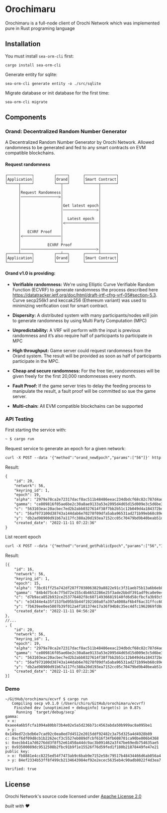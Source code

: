 # Orochimaru

Orochimaru is a full-node client of Orochi Network which was implemented pure in Rust programing language

## Installation

You must install `sea-orm-cli` first:

```
cargo install sea-orm-cli
```

Generate entity for sqlite:

```
sea-orm-cli generate entity -o ./src/sqlite
```

Migrate database or init database for the first time:

```
sea-orm-cli migrate
```

## Components

### Orand: Decentralized Random Number Generator

A Decentralized Random Number Generator by Orochi Network. Allowed randomness to be generated and fed to any smart contracts on EVM compatible blockchains.

#### Request randomness

```
┌───────────┐         ┌─────┐      ┌──────────────┐
│Application│         │Orand│      │Smart Contract│
└─────┬─────┘         └──┬──┘      └──────┬───────┘
      │                  │                │
      │Request Randomness│                │
      │─────────────────>│                │
      │                  │                │
      │                  │Get latest epoch│
      │                  │───────────────>│
      │                  │                │
      │                  │  Latest epoch  │
      │                  │<───────────────│
      │                  │                │
      │   ECVRF Proof    │                │
      │<─────────────────│                │
      │                  │                │
      │            ECVRF Proof            │
      │──────────────────────────────────>│
┌─────┴─────┐         ┌──┴──┐      ┌──────┴───────┐
│Application│         │Orand│      │Smart Contract│
└───────────┘         └─────┘      └──────────────┘

```

#### Orand v1.0 is providing:

- **Verifiable randomness:** We're using Elliptic Curve Verifiable Random Function (ECVRF) to generate randomness the process described here https://datatracker.ietf.org/doc/html/draft-irtf-cfrg-vrf-05#section-5.3. Curve secp256k1 and keccak256 (Ethereum variant) was used to minimizing verification cost for smart contract.

- **Dispersity:** A distributed system with many participants/nodes will join to generate randomness by using Multi Party Computation (MPC)

- **Unpredictability:** A VRF will perform with the input is previous randomness and it’s also require half of participants to participate in MPC

- **High throughput:** Game server could request randomness from the Orand system. The result will be provided as soon as half of participants participate in the MPC.

- **Cheap and secure randomness:** For the free tier, randomnesses will be given freely for the first 20,000 randomnesses every month.

- **Fault Proof:** If the game server tries to delay the feeding process to manipulate the result, a fault proof will be committed so sue the game server.

- **Multi-chain:** All EVM compatible blockchains can be supported

### API Testing

First starting the service with:

```txt
~ $ cargo run
```

Request service to generate an epoch for a given network:

```txt
curl -X POST --data '{"method":"orand_newEpoch","params":["56"]}' http://localhost:3000
```

Result:

```txt
{
    "id": 20,
    "network": 56,
    "keyring_id": 1,
    "epoch": 19,
    "alpha": "2979a78ca2e72317dacf8ac511b48486eeac234dbdcf68c82c787d4adb9a2b17",
    "gamma": "ce809816f05ae6be2c30a8ae9133a53e2095d4d65d15d009e3c5d6be39a83d8eca32382fd95549dd5d3f82d55c71b7d002e5518897d29f20b9ddefc8f137bf36",
    "c": "563103eac20acbec7ed2b2abb0327614f38f7bb2b51c12b049d4a184372bdae2",
    "s": "56af973100d38743a144dab6e70278f09dfa5aba96531ad271b99eb68c89e44e",
    "y": "db2ad98900d91b67a117fc388a20d193ea7152cc05c70479bd9b40beab51d2bd",
    "created_date": "2022-11-11 07:22:36"
}
```

List recent epoch

```txt
curl -X POST --data '{"method":"orand_getPublicEpoch","params":["56","15"]}' http://localhost:3000
```

Result:

```txt
[{
    "id": 16,
    "network": 56,
    "keyring_id": 1,
    "epoch": 15,
    "alpha": "3bc01ff25a742df287f7038063829a8822e91c3f31aeb75b13a6b6eb8950e31b",
    "gamma": "84b4d75c4c7f5d72e155c4b4652286e25f3ade2bbdf391adf9ca0e9e464c60cc2c181327795728913d1f6dd2b407cc61c8d30190455b3a626d8a969219f6e8c3",
    "c": "d7b9aca852b932ce253776402f8c607149366819140fd6d58cfbcfa3b93c9ce5",
    "s": "e34344e4a35f153fbd95b5b44f192160a8fa397a4008af6b4f6ac31ffcc60c80",
    "y": "7b639ee0ee5807b39f012a4f181374e17a36f94b8c35ec4dfc1962069fd8d426",
    "created_date": "2022-11-11 04:56:28"
},
//...
, {
    "id": 20,
    "network": 56,
    "keyring_id": 1,
    "epoch": 19,
    "alpha": "2979a78ca2e72317dacf8ac511b48486eeac234dbdcf68c82c787d4adb9a2b17",
    "gamma": "ce809816f05ae6be2c30a8ae9133a53e2095d4d65d15d009e3c5d6be39a83d8eca32382fd95549dd5d3f82d55c71b7d002e5518897d29f20b9ddefc8f137bf36",
    "c": "563103eac20acbec7ed2b2abb0327614f38f7bb2b51c12b049d4a184372bdae2",
    "s": "56af973100d38743a144dab6e70278f09dfa5aba96531ad271b99eb68c89e44e",
    "y": "db2ad98900d91b67a117fc388a20d193ea7152cc05c70479bd9b40beab51d2bd",
    "created_date": "2022-11-11 07:22:36"
}]
```

### Demo

```
~/GitHub/orochimaru/ecvrf $ cargo run
   Compiling secp v0.1.0 (/Users/chiro/GitHub/orochimaru/ecvrf)
    Finished dev [unoptimized + debuginfo] target(s) in 0.87s
     Running `target/debug/secp`
gamma:
 > x: 0xaee4a6b5fcfa1094a80bb73b4e02e5a5d236b71c4563abda50b999ac8a095be1
 > y: 0x149ed72cbdb6e7cad92c0ea0ed7d4512e2015ddf92482c3a75d325a4d4928b89
c: 0xcf6df09d8cb1b2262ecf3c5527eb089dfcbf616f34fb608701ca90be006b4368
s: 0xecbb41a7d6276dd3f8f52e61450a44dc9ac3b091462a3f47be69edb754635ae5
y: 0x93500089dc9512508b2fbc91b9f1e15526f76d59fed1f180b21878449fe47e21
public key:
 > x: fb8881e4cc8225ed54f7473ab9c6bab9e7152e58c79517b48434466d6ab056a4
 > y: 84ef2334b53ff8f499cb2134643984ef92e2ecec5635eb4c90adb8022f4d3ea7

Verified: true
```

## License

Orochi Network's source code licensed under [Apache License 2.0](./LICENSE)

_built with ❤️_
